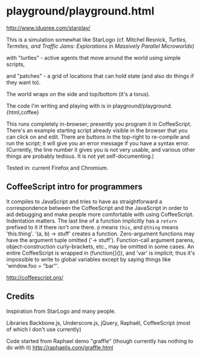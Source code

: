 
# playground/playground.html #

http://www.idupree.com/starplay/

This is a simulation somewhat like StarLogo
(cf. Mitchel Resnick, _Turtles, Termites, and Traffic Jams:
Explorations in Massively Parallel Microworlds_)

with "turtles" - active agents that move around the world using
simple scripts,

and "patches" - a grid of locations that can hold state (and also
do things if they want to).

The world wraps on the side and top/bottom (it's a torus).

The code I'm writing and playing with is in
    playground/playground.{html,coffee}

This runs completely in-browser; presently you program it in
CoffeeScript.  There's an example starting script already visible
in the browser that you can click on and edit.  There are buttons
in the top-right to re-compile and run the script; it will give you
an error message if you have a syntax error.
(Currently, the line number it gives you is not very usable,
and various other things are probably tedious.  It is not
yet self-documenting.)

Tested in: current Firefox and Chromium.


## CoffeeScript intro for programmers ##

It compiles to JavaScript and tries to have as straightforward a
correspondence between the CoffeeScript and the JavaScript
in order to aid debugging and make people more comfortable with
using CoffeeScript.
Indentation matters.  The last line of a function implicitly
has a `return` prefixed to it if there isn't one there.
`@` means `this`, and `@thing` means 'this.thing'.
'(a, b) -> stuff' creates a function.  Zero-argument functions
may have the argument tuple omitted ('-> stuff').
Function-call argument parens, object-construction curly-brackets,
etc., may be omitted in some cases.
An entire CoffeeScript is wrapped in (function{}()), and 'var'
is implicit; thus it's impossible to write to global variables
except by saying things like 'window.foo = "bar"'.

http://coffeescript.org/


## Credits ##

Inspiration from StarLogo and many people.

Libraries
Backbone.js, Underscore.js, jQuery, Raphaël, CoffeeScript
(most of which I don't use currently)

Code started from Raphael demo "graffle"
(though currently has nothing to do with it)
http://raphaeljs.com/graffle.html
